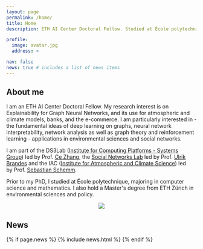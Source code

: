 ```yaml
---
layout: page
permalink: /home/
title: Home
description: ETH AI Center Doctoral Fellow. Studied at École polytechnique and ETH Zürich.

profile:
  image: avatar.jpg
  address: >

nav: false
news: true # includes a list of news items
---
```


## About me

<div class="row">
  <div class="col-md-8" markdown="1">
  I am an ETH AI Center Doctoral Fellow. My research interest is on Explainability for Graph Neural Networks, and its use for atmospheric and climate models, banks, and the e-​commerce. I am particularly interested in 
  - the fundamental ideas of deep learning on graphs, neural network interpretability, network analysis as well as graph theory and reinforcement learning
  - applications in environmental sciences and social networks. 
  
  I am part of the DS3Lab ([Institute for Computing Platforms - Systems Group](https://systems.ethz.ch/)) led by Prof. [Ce Zhang](https://systems.ethz.ch/people/profile.ce-zhang.html), the [Social Networks Lab](https://sn.ethz.ch/) led by Prof. [Ulrik Brandes](https://sn.ethz.ch/profile.html?persid=239462) and the IAC ([Institute for Atmospheric and Climate Science](https://iac.ethz.ch/)) led by Prof. [Sebastian Schemm](https://usys.ethz.ch/en/people/profile.MTU3ODEz.TGlzdC8yODUyLDMyMDE5NzIyMg==.html).

Prior to my PhD, I studied at École polytechnique, majoring in computer science and mathematics. I also hold a Master's degree from ETH Zürich in environmental sciences and policy.

  </div>
  <div class="col-md-4 m-auto" style="text-align: center">
    <img class="img-responsive rounded-circle profile" src="assets/img/{{page.profile.image}}">
  </div>
</div>

## News

{% if page.news %}
{% include news.html %}
{% endif %}
